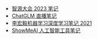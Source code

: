 +   [智源大会 2023 笔记](docs/baai23/README.md)
+   [ChatGLM 直播笔记](docs/chatglm/README.md)
+   [李宏毅机器学习深度学习笔记 2021](docs/leemldl/README.md)
+   [ShowMeAI 人工智能工具笔记](docs/showmeai-tool/README.md)